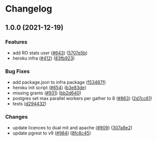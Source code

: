 # Changelog

## 1.0.0 (2021-12-19)


### Features

* add RO stats user ([#643](https://www.github.com/nftstorage/nft.storage/issues/643)) ([5707e5b](https://www.github.com/nftstorage/nft.storage/commit/5707e5b048c744b4804ee765c1d4a401c47653b1))
* heroku infra ([#412](https://www.github.com/nftstorage/nft.storage/issues/412)) ([83fb923](https://www.github.com/nftstorage/nft.storage/commit/83fb923ee82be89a9e835e84b94b883fd352cedf))


### Bug Fixes

* add package.json to infra package ([f53487f](https://www.github.com/nftstorage/nft.storage/commit/f53487fd254121f00952e1541524a894f96fc49a))
* heroku init script ([#654](https://www.github.com/nftstorage/nft.storage/issues/654)) ([b3e83de](https://www.github.com/nftstorage/nft.storage/commit/b3e83de363a3f2eac77e58e306cabf2ff5ef3298))
* missing grants ([#931](https://www.github.com/nftstorage/nft.storage/issues/931)) ([bb2d640](https://www.github.com/nftstorage/nft.storage/commit/bb2d640adadc8cd6287faeb5f92c771f96358b6b))
* postgres set max parallel workers per gather to 8 ([#863](https://www.github.com/nftstorage/nft.storage/issues/863)) ([2d7cc61](https://www.github.com/nftstorage/nft.storage/commit/2d7cc61a1da3d707b544c5b6bbd85317bd74c40b))
* tests ([d294432](https://www.github.com/nftstorage/nft.storage/commit/d294432cc44c48af78bc1c3673ac61075a18710c))


### Changes

* update licences to dual mit and apache ([#909](https://www.github.com/nftstorage/nft.storage/issues/909)) ([307a8e2](https://www.github.com/nftstorage/nft.storage/commit/307a8e20526bef0f3ac516eb60fcd4fd82a0d65e))
* update pgrest to v9 ([#984](https://www.github.com/nftstorage/nft.storage/issues/984)) ([8fc8c45](https://www.github.com/nftstorage/nft.storage/commit/8fc8c4554763b0f921d3dbcacbe4961c9b656aae))
